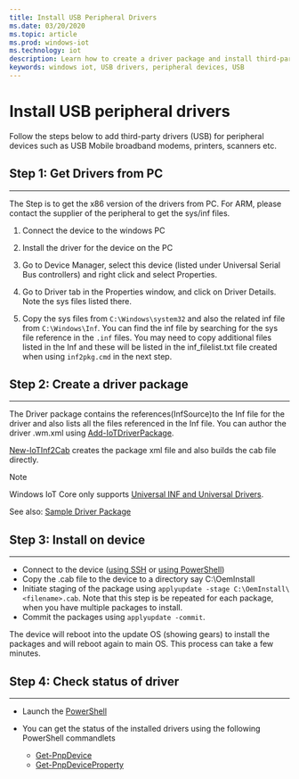 ```yaml
---
title: Install USB Peripheral Drivers
ms.date: 03/20/2020
ms.topic: article
ms.prod: windows-iot
ms.technology: iot
description: Learn how to create a driver package and install third-party drivers on your devices.
keywords: windows iot, USB drivers, peripheral devices, USB
---
```


# Install USB peripheral drivers
Follow the steps below to add third-party drivers (USB) for peripheral devices such as USB Mobile broadband modems, printers, scanners etc.

## Step 1: Get Drivers from PC
___
The Step is to get the x86 version of the drivers from PC. For ARM, please contact the supplier of the peripheral to get the sys/inf files.


1. Connect the device to the windows PC

2. Install the driver for the device on the PC

3. Go to Device Manager, select this device (listed under Universal Serial Bus controllers) and right click and select Properties.

4. Go to Driver tab in the Properties window, and click on Driver Details. Note the sys files listed there.

5. Copy the sys files from `C:\Windows\system32` and also the related inf file from `C:\Windows\Inf`. You can find the inf file by searching for the sys file reference in the `.inf` files. You may need to copy additional files listed in the Inf and these will be listed in the inf_filelist.txt file created when using  `inf2pkg.cmd` in the next step.


## Step 2: Create a driver package
___

The Driver package contains the references(InfSource)to the Inf file for the driver and also lists all the files referenced in the Inf file. You can author the driver .wm.xml using [Add-IoTDriverPackage](https://github.com/ms-iot/iot-adk-addonkit/tree/master/Tools/IoTCoreImaging/Docs/Add-IoTDriverPackage.md).

[New-IoTInf2Cab](https://github.com/ms-iot/iot-adk-addonkit/tree/master/Tools/IoTCoreImaging/Docs/New-IoTInf2Cab.md) creates the package xml file and also builds the cab file directly.

> [!NOTE]
> Windows IoT Core only supports [Universal INF and Universal Drivers](https://docs.microsoft.com/windows-hardware/drivers/develop/getting-started-with-universal-drivers).


See also: [Sample Driver Package](https://github.com/ms-iot/iot-adk-addonkit/tree/master/Workspace/Source-arm/BSP/CustomRpi2/Packages/CustomRPi2.GPIO)

## Step 3: Install on device
___

* Connect to the device ([using SSH](../connect-your-device/ssh.md) or [using PowerShell](../connect-your-device/powershell.md))
* Copy the <filename>.cab file to the device to a directory say C:\OemInstall
* Initiate staging of the package using `applyupdate -stage C:\OemInstall\<filename>.cab`. Note that this step is be repeated for each package, when you have multiple packages to install.
* Commit the packages using `applyupdate -commit`.

The device will reboot into the update OS (showing gears) to install the packages and will reboot again to main OS. This process can take a few minutes.

## Step 4: Check status of driver
___

* Launch the [PowerShell](../connect-your-device/PowerShell.md)
* You can get the status of the installed drivers using the following PowerShell commandlets

	* [Get-PnpDevice](https://docs.microsoft.com/powershell/module/pnpdevice/get-pnpdevice?view=win10-ps&preserve-view=true)
	* [Get-PnpDeviceProperty](https://docs.microsoft.com/powershell/module/pnpdevice/get-pnpdeviceproperty?view=win10-ps&preserve-view=true)
